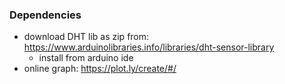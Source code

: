 ### Dependencies

 - download DHT lib as zip from: https://www.arduinolibraries.info/libraries/dht-sensor-library
   - install from arduino ide
 - online graph: https://plot.ly/create/#/
